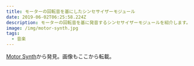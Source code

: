 ```yaml
---
title: モーターの回転音を基にしたシンセサイザーモジュール
date: 2019-06-02T06:25:58.224Z
description: モーターの回転音を基に発音するシンセサイザーモジュールを紹介します。
image: /img/motor-synth.jpg
tags:
  - 音楽
---
```

[Motor Synth](https://www.indiegogo.com/projects/motor-synth)から発見。画像もここから転載。
